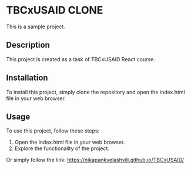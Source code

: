 # TBCxUSAID CLONE

This is a sample project.

## Description

This project is created as a task of TBCxUSAID React course.

## Installation

To install this project, simply clone the repository and open the index.html file in your web browser.

## Usage

To use this project, follow these steps:

1. Open the index.html file in your web browser.
2. Explore the functionality of the project.

Or simply follow the link:
https://nikapankvelashvili.github.io/TBCxUSAID/
